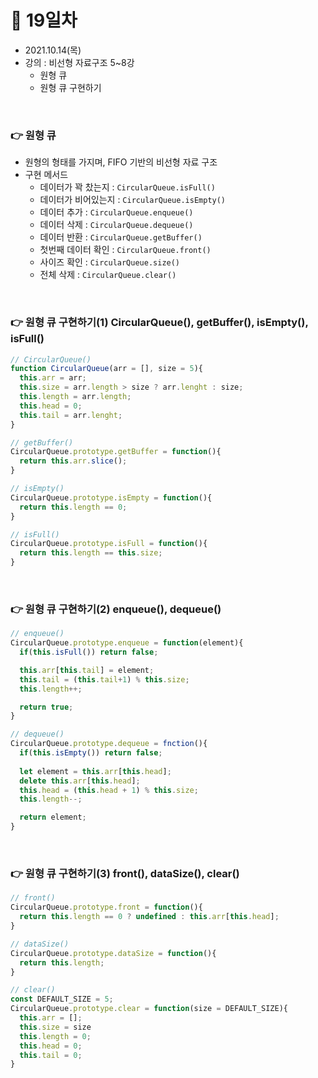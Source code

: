 # 📌 19일차 
- 2021.10.14(목)
- 강의 : 비선형 자료구조 5~8강
  - 원형 큐
  - 원형 큐 구현하기
  
<br>

### 👉 원형 큐 
- 원형의 형태를 가지며, FIFO 기반의 비선형 자료 구조
- 구현 메서드 
  - 데이터가 꽉 찼는지 : `CircularQueue.isFull()`
  - 데이터가 비어있는지 : `CircularQueue.isEmpty()`
  - 데이터 추가 : `CircularQueue.enqueue()`
  - 데이터 삭제 : `CircularQueue.dequeue()`
  - 데이터 반환 : `CircularQueue.getBuffer()`
  - 첫번째 데이터 확인 : `CircularQueue.front()`
  - 사이즈 확인 : `CircularQueue.size()`
  - 전체 삭제 : `CircularQueue.clear()`

<br> 



### 👉 원형 큐 구현하기(1) CircularQueue(), getBuffer(), isEmpty(), isFull()
```javascript
// CircularQueue()
function CircularQueue(arr = [], size = 5){
  this.arr = arr;
  this.size = arr.length > size ? arr.lenght : size;
  this.length = arr.length;
  this.head = 0;
  this.tail = arr.lenght;
}

// getBuffer()
CircularQueue.prototype.getBuffer = function(){
  return this.arr.slice();
}

// isEmpty()
CircularQueue.prototype.isEmpty = function(){
  return this.length == 0;
}

// isFull()
CircularQueue.prototype.isFull = function(){
  return this.length == this.size;
}
```

<br>




### 👉 원형 큐 구현하기(2) enqueue(), dequeue()
```javascript
// enqueue()
CircularQueue.prototype.enqueue = function(element){
  if(this.isFull()) return false;

  this.arr[this.tail] = element;
  this.tail = (this.tail+1) % this.size;
  this.length++;

  return true;
}

// dequeue()
CircularQueue.prototype.dequeue = fnction(){
  if(this.isEmpty()) return false;
  
  let element = this.arr[this.head];
  delete this.arr[this.head];
  this.head = (this.head + 1) % this.size;
  this.length--;

  return element;
}
```

<br>




### 👉 원형 큐 구현하기(3) front(), dataSize(), clear()
```javascript
// front()
CircularQueue.prototype.front = function(){
  return this.length == 0 ? undefined : this.arr[this.head];
}

// dataSize()
CircularQueue.prototype.dataSize = function(){
  return this.length;
}

// clear()
const DEFAULT_SIZE = 5;
CircularQueue.prototype.clear = function(size = DEFAULT_SIZE){
  this.arr = [];
  this.size = size
  this.length = 0;
  this.head = 0;
  this.tail = 0;
}
```

<br>

